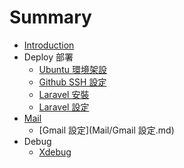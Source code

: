 # Summary

* [Introduction](README.md)
* Deploy 部署
   * [Ubuntu 環境架設](Deploy/Ubuntu.md)
   * [Github SSH 設定](Deploy/Github_SSH.md)
   * [Laravel 安裝](Deploy/Laravel_Setup.md)
   * [Laravel 設定](Deploy/Laravel_Config.md)
* [Mail](Mail)
   * [Gmail 設定](Mail/Gmail 設定.md)
* Debug
   * [Xdebug](Debug/xdebug.md)

